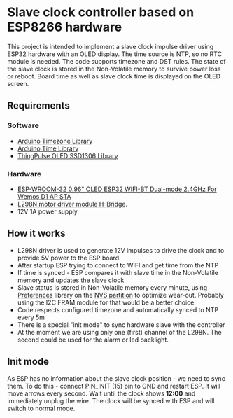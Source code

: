 # Slave clock controller based on ESP8266 hardware

This project is intended to implement a slave clock impulse driver using ESP32 hardware
with an OLED display. The time source is NTP, so no RTC module is needed. The code supports timezone
and DST rules. The state of the slave clock is stored in the Non-Volatile memory to survive power loss or reboot. Board time as well as slave clock time is displayed on the OLED screen.

## Requirements

### Software

 - [Arduino Timezone Library](https://github.com/JChristensen/Timezone)
 - [Arduino Time Library ](https://playground.arduino.cc/Code/Time)
 - [ThingPulse OLED SSD1306 Library](https://github.com/ThingPulse/esp8266-oled-ssd1306)
 
### Hardware
 
 - [ESP-WROOM-32 0.96" OLED ESP32 WIFI-BT Dual-mode 2.4GHz For Wemos D1 AP STA](https://www.ebay.com/itm/ESP-WROOM-32-0-96-OLED-ESP32-WIFI-BT-Dual-mode-2-4GHz-For-Wemos-D1-AP-STA-/332196121504)
 - [L298N motor driver module H-Bridge](https://www.instructables.com/id/Control-DC-and-stepper-motors-with-L298N-Dual-Moto/). 
 - 12V 1A power supply
 
## How it works

- L298N driver is used to generate 12V impulses to drive the clock and to provide 5V power
  to the ESP board.
- After startup ESP trying to connect to WIFI and get time from the NTP
- If time is synced - ESP compares it with slave time in the Non-Volatile memory and updates the slave clock
- Slave status is stored in Non-Volatile memory every minute, using [Preferences](https://github.com/espressif/arduino-esp32/tree/master/libraries/Preferences) library on the [NVS partition](https://docs.espressif.com/projects/esp-idf/en/latest/esp32/api-reference/storage/nvs_flash.html) to optimize wear-out. Probably using the I2C FRAM module for that would be a better choice.
- Code respects configured timezone and automatically synced to NTP every 5m
- There is a special "init mode" to sync hardware slave with the controller
- At the moment we are using only one (first) channel of the L298N. The second could be used for the alarm or led backlight. 

## Init mode

As ESP has no information about the slave clock position - we need to sync them. To do this - connect PIN_INIT (15) pin to GND and restart ESP. It will move arrows every second. Wait until the clock shows **12:00** and immediately unplug the wire. The clock will be synced with ESP and will switch to normal mode. 
